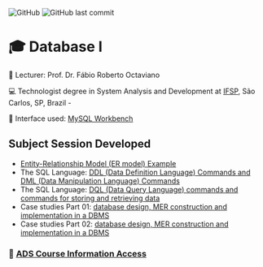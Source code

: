 ![GitHub](https://img.shields.io/github/license/souzafcharles/Database-I)
![GitHub last commit](https://img.shields.io/github/last-commit/souzafcharles/Database-I)


# :mortar_board: Database I 

:triangular_flag_on_post: Lecturer: Prof. Dr. Fábio Roberto Octaviano

:computer: Technologist degree in System Analysis and Development at [IFSP](https://www.ifsp.edu.br/), São Carlos, SP, Brazil -

:dolphin: Interface used: [MySQL Workbench](https://www.mysql.com/products/workbench/)


## Subject Session Developed

- [Entity-Relationship Model (ER model) Example](https://github.com/souzafcharles/Database-I/tree/master/Entity_Relationship_Model_Example)
- The SQL Language: [DDL (Data Definition Language) Commands and DML (Data Manipulation Language) Commands](https://github.com/souzafcharles/Database-I/tree/master/DDL_DML_Examples)
- The SQL Language: [DQL (Data Query Language) commands and commands for storing and retrieving data](https://github.com/souzafcharles/Database-I/tree/master/DQL_Examples)
- Case studies Part 01: [database design, MER construction and implementation in a DBMS](https://github.com/souzafcharles/Database-I/tree/master/Subjectwork_Part_01)
- Case studies Part 02: [database design, MER construction and implementation in a DBMS](https://github.com/souzafcharles/Database-I/tree/master/Subjectwork_Part_02)


### :link: [ADS Course Information Access](https://scl.ifsp.edu.br/index.php/cursos.html?id=116:ads&catid=61)
